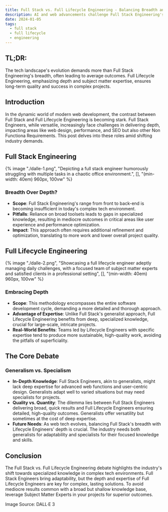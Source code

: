 ```yaml
---
title: Full Stack vs. Full Lifecycle Engineering - Balancing Breadth and Depth
description: AI and web advancements challenge Full Stack Engineering's breadth over depth, leading to subpar outcomes. Full Lifecycle Engineering's focus on expertise ensures quality, especially in AI and complex projects.
date: 2024-01-05
tags:
  - full stack
  - full lifecycle
  - engineering
---
```


## TL;DR:

The tech landscape's evolution demands more than Full Stack Engineering's breadth, often leading to average outcomes. Full Lifecycle Engineering, emphasizing depth and subject matter expertise, ensures long-term quality and success in complex projects.

## Introduction

In the dynamic world of modern web development, the contrast between Full Stack and Full Lifecycle Engineering is becoming stark. Full Stack Engineers, while versatile, increasingly face challenges in delivering depth, impacting areas like web design, performance, and SEO but also other Non Functiona Requirements. This post delves into these roles amid shifting industry demands.

## Full Stack Engineering

{% image "./dalle-1.png", "Depicting a full stack engineer humorously struggling with multiple tasks in a chaotic office environment.", [], "(min-width: 40em) 960px, 100vw" %}

### Breadth Over Depth?

- **Scope**: Full Stack Engineering's range from front to back-end is becoming insufficient in today's complex tech environment.
- **Pitfalls**: Reliance on broad toolsets leads to gaps in specialized knowledge, resulting in mediocre outcomes in critical areas like user experience and performance optimization.
- **Impact**: This approach often requires additional refinement and optimization, translating to more work and lower overall project quality.

## Full Lifecycle Engineering

{% image "./dalle-2.png", "Showcasing a full lifecycle engineer adeptly managing daily challenges, with a focused team of subject matter experts and satisfied clients in a professional setting", [], "(min-width: 40em) 960px, 100vw" %}

### Embracing Depth

- **Scope**: This methodology encompasses the entire software development cycle, demanding a more detailed and thorough approach.
- **Advantage of Expertise**: Unlike Full Stack's generalist approach, Full Lifecycle Engineering benefits from deep, specialized knowledge, crucial for large-scale, intricate projects.
- **Real-World Benefits**: Teams led by Lifecycle Engineers with specific expertise tend to produce more sustainable, high-quality work, avoiding the pitfalls of superficiality.

## The Core Debate

### Generalism vs. Specialism

- **In-Depth Knowledge**: Full Stack Engineers, akin to generalists, might lack deep expertise for advanced web functions and user-centric design. Generalists adapt well to varied situations but may need specialists for projects.
- **Quality vs. Quantity**: The dilemma lies between Full Stack Engineers delivering broad, quick results and Full Lifecycle Engineers ensuring detailed, high-quality outcomes. Generalists offer versatility but sometimes at the cost of deep expertise.
- **Future Needs**: As web tech evolves, balancing Full Stack's breadth with Lifecycle Engineers' depth is crucial. The industry needs both generalists for adaptability and specialists for their focused knowledge and skills.

## Conclusion

The Full Stack vs. Full Lifecycle Engineering debate highlights the industry's shift towards specialized knowledge in complex tech environments. Full Stack Engineers bring adaptability, but the depth and expertise of Full Lifecycle Engineers are key for complex, lasting solutions. To avoid mediocre results common with a broad but shallow knowledge base, leverage Subject Matter Experts in your projects for superior outcomes.

Image Source: DALL·E 3
